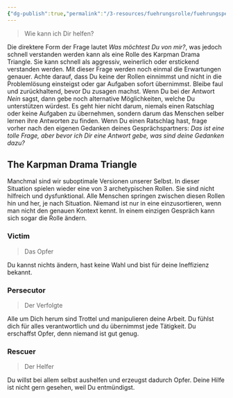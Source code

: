 ```yaml
---
{"dg-publish":true,"permalink":"/3-resources/fuehrungsrolle/fuehrungspersoenlichkeit/the-coaching-habit-von-michael-stanier/the-lazy-question-how-can-i-help-you/","title":"The Lazy Question: How can i help you?","created":"2024-12-09T09:04:09.994+01:00","updated":"2024-12-08T23:30:09.295+01:00"}
---
```



> Wie kann ich Dir helfen?

Die direktere Form der Frage lautet *Was möchtest Du von mir?*, was jedoch schnell verstanden werden kann als eine Rolle des Karpman Drama Triangle. Sie kann schnell als aggressiv, weinerlich oder erstickend verstanden werden. Mit dieser Frage werden noch einmal die Erwartungen genauer. Achte darauf, dass Du keine der Rollen einnimmst und nicht in die Problemlösung einsteigst oder gar Aufgaben sofort übernimmst. Bleibe faul und zurückhaltend, bevor Du zusagen machst. Wenn Du bei der Antwort *Nein* sagst, dann gebe noch alternative Möglichkeiten, welche Du unterstützen würdest.
Es geht hier nicht darum, niemals einen Ratschlag oder keine Aufgaben zu übernehmen, sondern darum das Menschen selber lernen ihre Antworten zu finden. Wenn Du einen Ratschlag hast, frage vorher nach den eigenen Gedanken deines Gesprächspartners: *Das ist eine tolle Frage, aber bevor ich Dir eine Antwort gebe, was sind deine Gedanken dazu?*

## The Karpman Drama Triangle

Manchmal sind wir suboptimale Versionen unserer Selbst. In dieser Situation spielen wieder eine von 3 archetypischen Rollen. Sie sind nicht hilfreich und dysfunktional. Alle Menschen springen zwischen diesen Rollen hin und her, je nach Situation. Niemand ist nur in eine einzusortieren, wenn man nicht den genauen Kontext kennt.
In einem einzigen Gespräch kann sich sogar die Rolle ändern.

### Victim

>Das Opfer

Du kannst nichts ändern, hast keine Wahl und bist für deine Ineffizienz bekannt.

### Persecutor

>Der Verfolgte

Alle um Dich herum sind Trottel und manipulieren deine Arbeit. Du fühlst dich für alles verantwortlich und du übernimmst jede Tätigkeit. Du erschaffst Opfer, denn niemand ist gut genug.

### Rescuer

> Der Helfer

Du willst bei allem selbst aushelfen und erzeugst dadurch Opfer. Deine Hilfe ist nicht gern gesehen, weil Du entmündigst.
